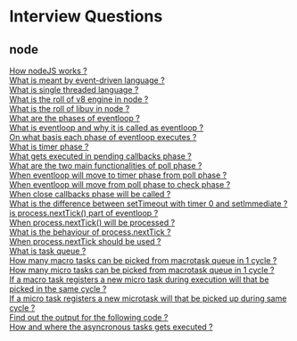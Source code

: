 # Interview Questions

## node

[How nodeJS works ?]()  
[What is meant by event-driven language ?](./node.md#single-threaded-and-event-driven)  
[What is single threaded language ?](./node.md#single-threaded-and-event-driven)  
[What is the roll of v8 engine in node ?]()  
[What is the roll of libuv in node ?]()  
[What are the phases of eventloop ?](./node.md#eventloop-order-of-operations)  
[What is eventloop and why it is called as eventloop ?](./node.md#eventloop-naming-convention)  
[On what basis each phase of eventloop executes ?](./node.md#eventloop-order-of-operations)  
[What is timer phase ?](./node.md#timers-phase)  
[What gets executed in pending callbacks phase ?](./node.md#pending-callbacks-phase)  
[What are the two main functionalities of poll phase ?](./node.md#poll-phase)  
[When eventloop will move to timer phase from poll phase ?](./node.md#poll-phase)  
[When eventloop will move from poll phase to check phase ?](./node.md#poll-phase)  
[When close callbacks phase will be called ?](./node.md#close-callbacks)  
[What is the difference between setTimeout with timer 0 and setImmediate ?](https://nodejs.org/en/docs/guides/event-loop-timers-and-nexttick/#setimmediate-vs-settimeout)  
[is process.nextTick() part of eventloop ?](./node.md#processnexttick)  
[When process.nextTick() will be processed ?](./node.md#processnexttick)  
[What is the behaviour of process.nextTick ?](/node.md#processnexttick)  
[When process.nextTick should be used ?](./node.md#why-doe-we-need-processnextick)  
[What is task queue ?](./node.md#taskqueue)  
[How many macro tasks can be picked from macrotask queue in 1 cycle ?](./node.md#example-code-and-explanation)  
[How many micro tasks can be picked from macrotask queue in 1 cycle ?](./node.md#example-code-and-explanation)  
[If a macro task registers a new micro task during execution will that be picked in the same cycle ?](./node.md#example-code-and-explanation)  
[If a micro task registers a new microtask will that be picked up during same cycle ?](.//node.md#example-code-and-explanation)  
[Find out the output for the following code ?](./node.md#example-code-and-explanation)  
[How and where the asyncronous tasks gets executed ?](./node.md#how-and-where-async-tasks-gets-executed)  
